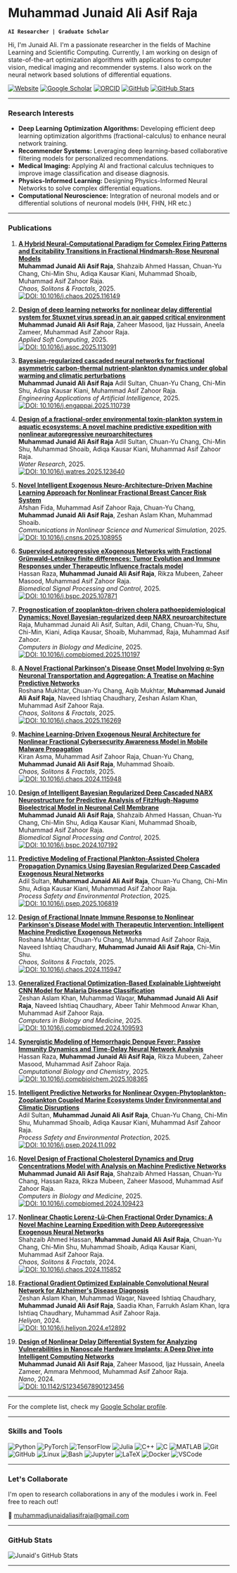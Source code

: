 # Muhammad Junaid Ali Asif Raja

**`AI Researcher | Graduate Scholar`**

Hi, I'm Junaid Ali. I'm a passionate researcher in the fields of Machine Learning and Scientific Computing. Currently, I am working on design of state-of-the-art optimization algorithms with applications to  computer vision, medical imaging and recommender systems. I also work on the neural network based solutions of differential equations.

<p align="left">
     <a href="https://junaidaliop.github.io">
      <img alt="Website" title="Visit My Website" src="https://custom-icon-badges.demolab.com/badge/-Website-9b59b6?style=for-the-badge&logo=browser&logoColor=white"/></a>
     <a href="https://scholar.google.com/citations?user=9VTFIJcAAAAJ&hl=en&oi=ao">
      <img alt="Google Scholar" title="Google Scholar Profile" src="https://custom-icon-badges.demolab.com/badge/-Google%20Scholar-blue?style=for-the-badge&logo=google-scholar&logoColor=white"/></a> 
   <a href="https://orcid.org/my-orcid?orcid=0009-0008-9249-9983">
      <img alt="ORCID" title="My ORCID Profile" src="https://custom-icon-badges.demolab.com/badge/-ORCID-26b74f?style=for-the-badge&logo=orcid&logoColor=white"/></a> 
   <a href="https://github.com/junaidaliop">
      <img alt="GitHub" title="My GitHub" src="https://custom-icon-badges.demolab.com/badge/-GitHub-181717?style=for-the-badge&logo=github&logoColor=white"/></a>
   <a href="https://github.com/junaidaliop?tab=repositories">
      <img alt="GitHub Stars" title="GitHub Stars" src="https://custom-icon-badges.demolab.com/github/stars/junaidaliop?color=yellow&style=for-the-badge&logo=star&logoColor=white"/></a>
</p>

---

### Research Interests

- **Deep Learning Optimization Algorithms:** Developing efficient deep learning optimization algorithms (fractional-calculus) to enhance neural network training.  
- **Recommender Systems:** Leveraging deep learning-based collaborative filtering models for personalized recommendations.  
- **Medical Imaging:** Applying AI and fractional calculus techniques to improve image classification and disease diagnosis.  
- **Physics-Informed Learning:** Designing Physics-Informed Neural Networks to solve complex differential equations.
- **Computational Neuroscience:** Integration of neuronal models and or differential solutions of neuronal models (HH, FHN, HR etc.) 

---

### Publications

1. **[A Hybrid Neural-Computational Paradigm for Complex Firing Patterns and Excitability Transitions in Fractional Hindmarsh-Rose Neuronal Models](https://doi.org/10.1016/j.chaos.2025.116149)**  
   **Muhammad Junaid Ali Asif Raja**, Shahzaib Ahmed Hassan, Chuan-Yu Chang, Chi-Min Shu, Adiqa Kausar Kiani, Muhammad Shoaib, Muhammad Asif Zahoor Raja.  
   *Chaos, Solitons & Fractals*, 2025.  
   [![DOI: 10.1016/j.chaos.2025.116149](https://img.shields.io/badge/DOI-10.1016%2Fj.chaos.2025.116149-blue)](https://doi.org/10.1016/j.chaos.2025.116149)

2. **[Design of deep learning networks for nonlinear delay differential system for Stuxnet virus spread in an air gapped critical environment](https://doi.org/10.1016/j.asoc.2025.113091)**  
   **Muhammad Junaid Ali Asif Raja**, Zaheer Masood, Ijaz Hussain, Aneela Zameer, Muhammad Asif Zahoor Raja.    
   *Applied Soft Computing*, 2025.  
   [![DOI: 10.1016/j.asoc.2025.113091](https://img.shields.io/badge/DOI-10.1016%2Fj.asoc.2025.113091-blue)](https://doi.org/10.1016/j.asoc.2025.113091)

3. **[Bayesian-regularized cascaded neural networks for fractional asymmetric carbon-thermal nutrient-plankton dynamics under global warming and climatic perturbations](https://doi.org/10.1016/j.engappai.2025.110739)**  
   **Muhammad Junaid Ali Asif Raja** Adil Sultan, Chuan-Yu Chang, Chi-Min Shu, Adiqa Kausar Kiani, Muhammad Asif Zahoor Raja.  
   *Engineering Applications of Artificial Intelligence*, 2025.  
   [![DOI: 10.1016/j.engappai.2025.110739](https://img.shields.io/badge/DOI-10.1016%2Fj.engappai.2025.110739-blue)](https://doi.org/10.1016/j.engappai.2025.110739)

4. **[Design of a fractional-order environmental toxin-plankton system in aquatic ecosystems: A novel machine predictive expedition with nonlinear autoregressive neuroarchitectures](https://doi.org/10.1016/j.watres.2025.123640)**  
   **Muhammad Junaid Ali Asif Raja** Adil Sultan, Chuan-Yu Chang, Chi-Min Shu, Muhammad Shoaib, Adiqa Kausar Kiani, Muhammad Asif Zahoor Raja.   
   *Water Research*, 2025.  
   [![DOI: 10.1016/j.watres.2025.123640](https://img.shields.io/badge/DOI-10.1016%2Fj.watres.2025.123640-blue)](https://doi.org/10.1016/j.watres.2025.123640)

5. **[Novel Intelligent Exogenous Neuro-Architecture–Driven Machine Learning Approach for Nonlinear Fractional Breast Cancer Risk System](https://doi.org/10.1016/j.cnsns.2025.108955)**  
   Afshan Fida, Muhammad Asif Zahoor Raja, Chuan-Yu Chang, **Muhammad Junaid Ali Asif Raja**, Zeshan Aslam Khan, Muhammad Shoaib.  
   *Communications in Nonlinear Science and Numerical Simulation*, 2025.  
   [![DOI: 10.1016/j.cnsns.2025.108955](https://img.shields.io/badge/DOI-10.1016%2Fj.cnsns.2025.108955-blue)](https://doi.org/10.1016/j.cnsns.2025.108955)

6. **[Supervised autoregressive eXogenous Networks with Fractional Grünwald–Letnikov finite differences: Tumor Evolution and Immune Responses under Therapeutic Influence fractals model](https://doi.org/10.1016/j.bspc.2025.107871)**  
   Hassan Raza, **Muhammad Junaid Ali Asif Raja**, Rikza Mubeen, Zaheer Masood, Muhammad Asif Zahoor Raja.  
   *Biomedical Signal Processing and Control*, 2025.  
   [![DOI: 10.1016/j.bspc.2025.107871](https://img.shields.io/badge/DOI-10.1016%2Fj.bspc.2025.107871-blue)](https://doi.org/10.1016/j.bspc.2025.107871)

7. **[Prognostication of zooplankton-driven cholera pathoepidemiological Dynamics: Novel Bayesian-regularized deep NARX neuroarchitecture](https://doi.org/10.1016/j.compbiomed.2025.110197)**  
   Raja, Muhammad Junaid Ali Asif, Sultan, Adil, Chang, Chuan-Yu, Shu, Chi-Min, Kiani, Adiqa Kausar, Shoaib, Muhammad, Raja, Muhammad Asif Zahoor.  
   *Computers in Biology and Medicine*, 2025.  
   [![DOI: 10.1016/j.compbiomed.2025.110197](https://img.shields.io/badge/DOI-10.1016%2Fj.compbiomed.2025.110197-blue)](https://doi.org/10.1016/j.compbiomed.2025.110197)

8. **[A Novel Fractional Parkinson's Disease Onset Model Involving α-Syn Neuronal Transportation and Aggregation: A Treatise on Machine Predictive Networks](https://doi.org/10.1016/j.chaos.2025.116269)**  
   Roshana Mukhtar, Chuan-Yu Chang, Aqib Mukhtar, **Muhammad Junaid Ali Asif Raja**, Naveed Ishtiaq Chaudhary, Zeshan Aslam Khan, Muhammad Asif Zahoor Raja.  
   *Chaos, Solitons & Fractals*, 2025.  
   [![DOI: 10.1016/j.chaos.2025.116269](https://img.shields.io/badge/DOI-10.1016%2Fj.chaos.2025.116269-blue)](https://doi.org/10.1016/j.chaos.2025.116269)

9. **[Machine Learning-Driven Exogenous Neural Architecture for Nonlinear Fractional Cybersecurity Awareness Model in Mobile Malware Propagation](https://doi.org/10.1016/j.chaos.2024.115948)**  
   Kiran Asma, Muhammad Asif Zahoor Raja, Chuan-Yu Chang, **Muhammad Junaid Ali Asif Raja**, Muhammad Shoaib.  
   *Chaos, Solitons & Fractals*, 2025.  
   [![DOI: 10.1016/j.chaos.2024.115948](https://img.shields.io/badge/DOI-10.1016%2Fj.chaos.2024.115948-blue)](https://doi.org/10.1016/j.chaos.2024.115948)

10. **[Design of Intelligent Bayesian Regularized Deep Cascaded NARX Neurostructure for Predictive Analysis of FitzHugh-Nagumo Bioelectrical Model in Neuronal Cell Membrane](https://doi.org/10.1016/j.bspc.2024.107192)**  
    **Muhammad Junaid Ali Asif Raja**, Shahzaib Ahmed Hassan, Chuan-Yu Chang, Chi-Min Shu, Adiqa Kausar Kiani, Muhammad Shoaib, Muhammad Asif Zahoor Raja.  
    *Biomedical Signal Processing and Control*, 2025.  
    [![DOI: 10.1016/j.bspc.2024.107192](https://img.shields.io/badge/DOI-10.1016%2Fj.bspc.2024.107192-blue)](https://doi.org/10.1016/j.bspc.2024.107192)

11. **[Predictive Modeling of Fractional Plankton-Assisted Cholera Propagation Dynamics Using Bayesian Regularized Deep Cascaded Exogenous Neural Networks](https://doi.org/10.1016/j.psep.2025.106819)**  
    Adil Sultan, **Muhammad Junaid Ali Asif Raja**, Chuan-Yu Chang, Chi-Min Shu, Adiqa Kausar Kiani, Muhammad Asif Zahoor Raja.  
    *Process Safety and Environmental Protection*, 2025.  
    [![DOI: 10.1016/j.psep.2025.106819](https://img.shields.io/badge/DOI-10.1016%2Fj.psep.2025.106819-blue)](https://doi.org/10.1016/j.psep.2025.106819)

12. **[Design of Fractional Innate Immune Response to Nonlinear Parkinson's Disease Model with Therapeutic Intervention: Intelligent Machine Predictive Exogenous Networks](https://doi.org/10.1016/j.chaos.2024.115947)**  
    Roshana Mukhtar, Chuan-Yu Chang, Muhammad Asif Zahoor Raja, Naveed Ishtiaq Chaudhary, **Muhammad Junaid Ali Asif Raja**, Chi-Min Shu.  
    *Chaos, Solitons & Fractals*, 2025.  
    [![DOI: 10.1016/j.chaos.2024.115947](https://img.shields.io/badge/DOI-10.1016%2Fj.chaos.2024.115947-blue)](https://doi.org/10.1016/j.chaos.2024.115947)

13. **[Generalized Fractional Optimization-Based Explainable Lightweight CNN Model for Malaria Disease Classification](https://doi.org/10.1016/j.compbiomed.2024.109593)**  
    Zeshan Aslam Khan, Muhammad Waqar, **Muhammad Junaid Ali Asif Raja**, Naveed Ishtiaq Chaudhary, Abeer Tahir Mehmood Anwar Khan, Muhammad Asif Zahoor Raja.  
    *Computers in Biology and Medicine*, 2025.  
    [![DOI: 10.1016/j.compbiomed.2024.109593](https://img.shields.io/badge/DOI-10.1016%2Fj.compbiomed.2024.109593-blue)](https://doi.org/10.1016/j.compbiomed.2024.109593)

14. **[Synergistic Modeling of Hemorrhagic Dengue Fever: Passive Immunity Dynamics and Time-Delay Neural Network Analysis](https://doi.org/10.1016/j.compbiolchem.2025.108365)**  
    Hassan Raza, **Muhammad Junaid Ali Asif Raja**, Rikza Mubeen, Zaheer Masood, Muhammad Asif Zahoor Raja.  
    *Computational Biology and Chemistry*, 2025.  
    [![DOI: 10.1016/j.compbiolchem.2025.108365](https://img.shields.io/badge/DOI-10.1016%2Fj.compbiolchem.2025.108365-blue)](https://doi.org/10.1016/j.compbiolchem.2025.108365)

15. **[Intelligent Predictive Networks for Nonlinear Oxygen-Phytoplankton-Zooplankton Coupled Marine Ecosystems Under Environmental and Climatic Disruptions](https://doi.org/10.1016/j.psep.2024.11.092)**  
    Adil Sultan, **Muhammad Junaid Ali Asif Raja**, Chuan-Yu Chang, Chi-Min Shu, Muhammad Shoaib, Adiqa Kausar Kiani, Muhammad Asif Zahoor Raja.  
    *Process Safety and Environmental Protection*, 2025.  
    [![DOI: 10.1016/j.psep.2024.11.092](https://img.shields.io/badge/DOI-10.1016%2Fj.psep.2024.11.092-blue)](https://doi.org/10.1016/j.psep.2024.11.092)

16. **[Novel Design of Fractional Cholesterol Dynamics and Drug Concentrations Model with Analysis on Machine Predictive Networks](https://doi.org/10.1016/j.compbiomed.2024.109423)**  
    **Muhammad Junaid Ali Asif Raja**, Shahzaib Ahmed Hassan, Chuan-Yu Chang, Hassan Raza, Rikza Mubeen, Zaheer Masood, Muhammad Asif Zahoor Raja.  
    *Computers in Biology and Medicine*, 2025.  
    [![DOI: 10.1016/j.compbiomed.2024.109423](https://img.shields.io/badge/DOI-10.1016%2Fj.compbiomed.2024.109423-blue)](https://doi.org/10.1016/j.compbiomed.2024.109423)

17. **[Nonlinear Chaotic Lorenz-Lü-Chen Fractional Order Dynamics: A Novel Machine Learning Expedition with Deep Autoregressive Exogenous Neural Networks](https://doi.org/10.1016/j.chaos.2024.115852)**  
    Shahzaib Ahmed Hassan, **Muhammad Junaid Ali Asif Raja**, Chuan-Yu Chang, Chi-Min Shu, Muhammad Shoaib, Adiqa Kausar Kiani, Muhammad Asif Zahoor Raja.  
    *Chaos, Solitons & Fractals*, 2024.  
    [![DOI: 10.1016/j.chaos.2024.115852](https://img.shields.io/badge/DOI-10.1016%2Fj.chaos.2024.115852-blue)](https://doi.org/10.1016/j.chaos.2024.115852)

18. **[Fractional Gradient Optimized Explainable Convolutional Neural Network for Alzheimer's Disease Diagnosis](https://doi.org/10.1016/j.heliyon.2024.e12892)**  
    Zeshan Aslam Khan, Muhammad Waqar, Naveed Ishtiaq Chaudhary, **Muhammad Junaid Ali Asif Raja**, Saadia Khan, Farrukh Aslam Khan, Iqra Ishtiaq Chaudhary, Muhammad Asif Zahoor Raja.  
    *Heliyon*, 2024.  
    [![DOI: 10.1016/j.heliyon.2024.e12892](https://img.shields.io/badge/DOI-10.1016%2Fj.heliyon.2024.e12892-blue)](https://doi.org/10.1016/j.heliyon.2024.e12892)

19. **[Design of Nonlinear Delay Differential System for Analyzing Vulnerabilities in Nanoscale Hardware Implants: A Deep Dive into Intelligent Computing Networks](https://doi.org/10.1142/S1234567890123456)**  
    **Muhammad Junaid Ali Asif Raja**, Zaheer Masood, Ijaz Hussain, Aneela Zameer, Ammara Mehmood, Muhammad Asif Zahoor Raja.  
    *Nano*, 2024.  
    [![DOI: 10.1142/S1234567890123456](https://img.shields.io/badge/DOI-10.1142%2FS1234567890123456-blue)](https://doi.org/10.1142/S1234567890123456)

---

For the complete list, check my [Google Scholar profile](https://scholar.google.com/citations?user=9VTFIJcAAAAJ&hl=en&oi=ao).

---

### Skills and Tools

<p align="left">
   <img src="https://img.shields.io/badge/Python-3776AB?style=for-the-badge&logo=python&logoColor=white" alt="Python"/>
   <img src="https://img.shields.io/badge/PyTorch-EE4C2C?style=for-the-badge&logo=pytorch&logoColor=white" alt="PyTorch"/>
   <img src="https://img.shields.io/badge/TensorFlow-FF6F00?style=for-the-badge&logo=tensorflow&logoColor=white" alt="TensorFlow"/>
   <img src="https://img.shields.io/badge/Julia-9558B2?style=for-the-badge&logo=julia&logoColor=white" alt="Julia"/>
   <img src="https://img.shields.io/badge/C++-00599C?style=for-the-badge&logo=c%2B%2B&logoColor=white" alt="C++"/>
   <img src="https://img.shields.io/badge/C-A8B9CC?style=for-the-badge&logo=c&logoColor=white" alt="C"/>
   <img src="https://img.shields.io/badge/MATLAB-0076A8?style=for-the-badge&logo=mathworks&logoColor=white" alt="MATLAB"/>
   <img src="https://img.shields.io/badge/Git-F05032?style=for-the-badge&logo=git&logoColor=white" alt="Git"/>
   <img src="https://img.shields.io/badge/GitHub-181717?style=for-the-badge&logo=github&logoColor=white" alt="GitHub"/>
   <img src="https://img.shields.io/badge/Linux-FCC624?style=for-the-badge&logo=linux&logoColor=black" alt="Linux"/>
   <img src="https://img.shields.io/badge/Bash-4EAA25?style=for-the-badge&logo=gnu-bash&logoColor=white" alt="Bash"/>
   <img src="https://img.shields.io/badge/Jupyter-F37626?style=for-the-badge&logo=jupyter&logoColor=white" alt="Jupyter"/>
   <img src="https://img.shields.io/badge/LaTeX-008080?style=for-the-badge&logo=latex&logoColor=white" alt="LaTeX"/>
   <img src="https://img.shields.io/badge/Docker-2496ED?style=for-the-badge&logo=docker&logoColor=white" alt="Docker"/>
   <img src="https://img.shields.io/badge/VSCode-007ACC?style=for-the-badge&logo=visual-studio-code&logoColor=white" alt="VSCode"/>
</p>

---

### Let's Collaborate

I'm open to research collaborations in any of the modules i work in. Feel free to reach out!  

📧 [muhammadjunaidaliasifraja@gmail.com](mailto:muhammadjunaidaliasifraja@gmail.com)  

---

### GitHub Stats

![Junaid's GitHub Stats](https://github-readme-stats.vercel.app/api?username=junaidaliop&show_icons=true&theme=gruvbox&count_private=true)

---
